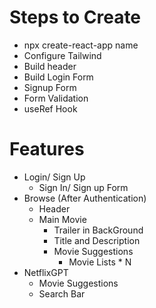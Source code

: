 # Steps to Create

- npx create-react-app name
- Configure Tailwind
- Build header
- Build Login Form
- Signup Form
- Form Validation
- useRef Hook

# Features
- Login/ Sign Up
  - Sign In/ Sign up Form
- Browse (After Authentication)
    - Header
    - Main Movie
        - Trailer in BackGround
        - Title and Description
        - Movie Suggestions
            - Movie Lists * N
- NetflixGPT
  - Movie Suggestions
  - Search Bar